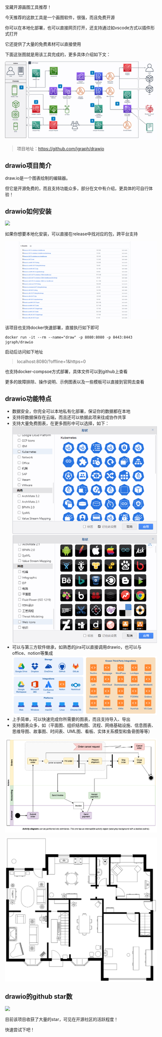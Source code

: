 宝藏开源画图工具推荐！

今天推荐的这款工具是一个画图软件，很强，而且免费开源

你可以在本地化部署，也可以直接网页打开，还支持通过如vscode方式以插件形式打开

它还提供了大量的免费素材可以直接使用

下面这张图就是用该工具完成的，更多具体介绍如下文：

![drawio](image.png)

>项目地址：https://github.com/jgraph/drawio

## drawio项目简介

draw.io是一个图表绘制的编辑器。

但它是开源免费的，而且支持功能众多，部分在文中有介绍，更具体的可自行体验！

## drawio如何安装

 ![](https://img.shields.io/github/downloads/jgraph/drawio/total?style=flat-square)

 如果你想要本地化安装，可以直接在release中找对应的包，跨平台支持

 ![install](image-4.png)

该项目也支持docker快速部署，直接执行如下即可

```
docker run -it --rm --name="draw" -p 8080:8080 -p 8443:8443 jgraph/drawio
```
启动后访问如下地址

>localhost:8080/?offline=1&https=0

也支持docker-compsoe方式部署，具体文件可以到github上查看

更多的故障排除、操作说明、示例图表以及一些模板可以直接到官网去查看

## drawio功能特点

- 数据安全，你完全可以本地私有化部署，保证你的数据都在本地
- 支持将数据保存在云端，而且还可以依据此项来往成协作共享
- 支持大量免费图表，在更多图形中可以选择，如下：
![](image-5.png)
![](image-6.png)
- 可以与第三方软件继承，如熟悉的jira可以直接调用drawio，也可以与office、notion等集成
  ![](image-1.png)
- 上手简单，可以快速完成你所需要的图表，而且支持导入、导出
- 支持图表众多，如（平面图、组织结构图、流程、网络基础设施、信息图表、思维导图、故事图、时间表、UML图、看板、实体关系模型和鱼骨图等等）

![](image-2.png)

![](image-3.png)

## drawio的github star数

 ![](https://img.shields.io/github/stars/jgraph/drawio?style=flat-square)

 目前该项目收获了大量的star，可见在开源社区的活跃程度！

 快速尝试下吧！